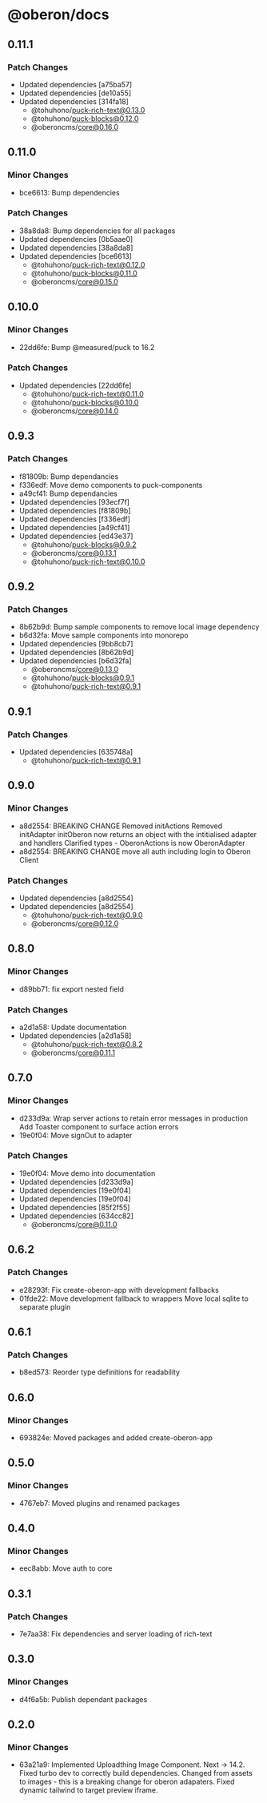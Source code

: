 # @oberon/docs

## 0.11.1

### Patch Changes

- Updated dependencies [a75ba57]
- Updated dependencies [de10a55]
- Updated dependencies [314fa18]
  - @tohuhono/puck-rich-text@0.13.0
  - @tohuhono/puck-blocks@0.12.0
  - @oberoncms/core@0.16.0

## 0.11.0

### Minor Changes

- bce6613: Bump dependencies

### Patch Changes

- 38a8da8: Bump dependencies for all packages
- Updated dependencies [0b5aae0]
- Updated dependencies [38a8da8]
- Updated dependencies [bce6613]
  - @tohuhono/puck-rich-text@0.12.0
  - @tohuhono/puck-blocks@0.11.0
  - @oberoncms/core@0.15.0

## 0.10.0

### Minor Changes

- 22dd6fe: Bump @measured/puck to 16.2

### Patch Changes

- Updated dependencies [22dd6fe]
  - @tohuhono/puck-rich-text@0.11.0
  - @tohuhono/puck-blocks@0.10.0
  - @oberoncms/core@0.14.0

## 0.9.3

### Patch Changes

- f81809b: Bump dependancies
- f336edf: Move demo components to puck-components
- a49cf41: Bump dependancies
- Updated dependencies [93ecf7f]
- Updated dependencies [f81809b]
- Updated dependencies [f336edf]
- Updated dependencies [a49cf41]
- Updated dependencies [ed43e37]
  - @tohuhono/puck-blocks@0.9.2
  - @oberoncms/core@0.13.1
  - @tohuhono/puck-rich-text@0.10.0

## 0.9.2

### Patch Changes

- 8b62b9d: Bump sample components to remove local image dependency
- b6d32fa: Move sample components into monorepo
- Updated dependencies [9bb8cb7]
- Updated dependencies [8b62b9d]
- Updated dependencies [b6d32fa]
  - @oberoncms/core@0.13.0
  - @tohuhono/puck-blocks@0.9.1
  - @tohuhono/puck-rich-text@0.9.1

## 0.9.1

### Patch Changes

- Updated dependencies [635748a]
  - @tohuhono/puck-rich-text@0.9.1

## 0.9.0

### Minor Changes

- a8d2554: BREAKING CHANGE Removed initActions Removed initAdapter initOberon
  now returns an object with the intitialised adapter and handlers Clarified
  types - OberonActions is now OberonAdapter
- a8d2554: BREAKING CHANGE move all auth including login to Oberon Client

### Patch Changes

- Updated dependencies [a8d2554]
- Updated dependencies [a8d2554]
  - @tohuhono/puck-rich-text@0.9.0
  - @oberoncms/core@0.12.0

## 0.8.0

### Minor Changes

- d89bb71: fix export nested field

### Patch Changes

- a2d1a58: Update documentation
- Updated dependencies [a2d1a58]
  - @tohuhono/puck-rich-text@0.8.2
  - @oberoncms/core@0.11.1

## 0.7.0

### Minor Changes

- d233d9a: Wrap server actions to retain error messages in production Add
  Toaster component to surface action errors
- 19e0f04: Move signOut to adapter

### Patch Changes

- 19e0f04: Move demo into documentation
- Updated dependencies [d233d9a]
- Updated dependencies [19e0f04]
- Updated dependencies [19e0f04]
- Updated dependencies [85f2f55]
- Updated dependencies [634cc82]
  - @oberoncms/core@0.11.0

## 0.6.2

### Patch Changes

- e28293f: Fix create-oberon-app with development fallbacks
- 01fde22: Move development fallback to wrappers Move local sqlite to separate
  plugin

## 0.6.1

### Patch Changes

- b8ed573: Reorder type definitions for readability

## 0.6.0

### Minor Changes

- 693824e: Moved packages and added create-oberon-app

## 0.5.0

### Minor Changes

- 4767eb7: Moved plugins and renamed packages

## 0.4.0

### Minor Changes

- eec8abb: Move auth to core

## 0.3.1

### Patch Changes

- 7e7aa38: Fix dependencies and server loading of rich-text

## 0.3.0

### Minor Changes

- d4f6a5b: Publish dependant packages

## 0.2.0

### Minor Changes

- 63a21a9: Implemented Uploadthing Image Component. Next -> 14.2. Fixed turbo
  dev to correctly build dependencies. Changed from assets to images - this is a
  breaking change for oberon adapaters. Fixed dynamic tailwind to target preview
  iframe.
